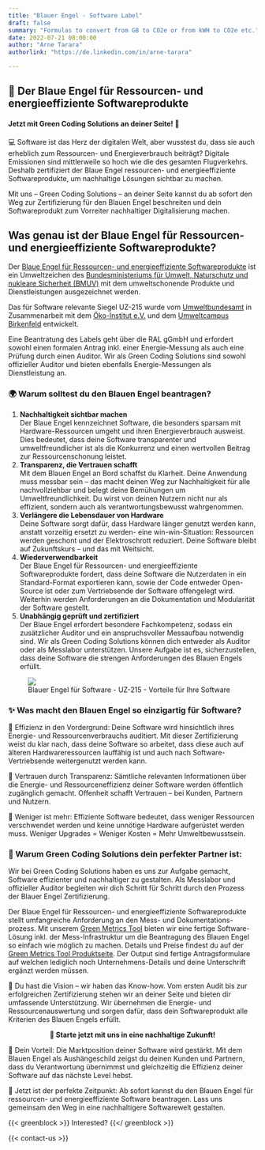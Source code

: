 ```yaml
---
title: "Blauer Engel - Software Label"
draft: false
summary: "Formulas to convert from GB to CO2e or from kWH to CO2e etc."
date: 2022-07-21 08:00:00
author: "Arne Tarara"
authorlink: "https://de.linkedin.com/in/arne-tarara"

---
```



## 🚀 Der Blaue Engel für Ressourcen- und energieeffiziente Softwareprodukte
#### Jetzt mit Green Coding Solutions an deiner Seite! 🌱

💻 Software ist das Herz der digitalen Welt, aber wusstest du, dass sie auch erheblich zum Ressourcen- und Energieverbrauch beiträgt? 
Digitale Emissionen sind mittlerweile so hoch wie die des gesamten Flugverkehrs. Deshalb zertifiziert der Blaue Engel ressourcen- und energieeffiziente Softwareprodukte, um nachhaltige Lösungen sichtbar zu machen. 

Mit uns – Green Coding Solutions – an deiner Seite kannst du ab sofort den Weg zur Zertifizierung für den Blauen Engel beschreiten und dein Softwareprodukt zum Vorreiter nachhaltiger Digitalisierung machen.

## Was genau ist der Blaue Engel für Ressourcen- und energieeffiziente Softwareprodukte?

Der [Blaue Engel für Ressourcen- und energieeffiziente Softwareprodukte](https://www.blauer-engel.de/uz215) ist ein Umweltzeichen des [Bundesministeriums für Umwelt, Naturschutz und nukleare Sicherheit (BMUV)](https://www.bmuv.de/) mit dem umweltschonende Produkte und Dienstleistungen ausgezeichnet werden.

Das für Software relevante Siegel UZ-215 wurde vom [Umweltbundesamt](https://www.umweltbundesamt.de) in Zusammenarbeit mit dem [Öko-Institut e.V.](https://www.oeko.de) und dem [Umweltcampus Birkenfeld](https://www.umwelt-campus.de/) entwickelt.

Eine Beantratung des Labels geht über die RAL gGmbH und erfordert sowohl einen formalen Antrag inkl. einer Energie-Messung als auch eine Prüfung durch einen Auditor. Wir als Green Coding Solutions sind sowohl offizieller Auditor und bieten ebenfalls Energie-Messungen als Dienstleistung an.

### 🌍 Warum solltest du den Blauen Engel beantragen?
1. **Nachhaltigkeit sichtbar machen**\
Der Blaue Engel kennzeichnet Software, die besonders sparsam mit Hardware-Ressourcen umgeht und ihren Energieverbrauch ausweist. Dies bedeutet, dass deine Software transparenter und umweltfreundlicher ist als die Konkurrenz und einen wertvollen Beitrag zur Ressourcenschonung leistet.
2. **Transparenz, die Vertrauen schafft**\
Mit dem Blauen Engel an Bord schaffst du Klarheit. Deine Anwendung muss messbar sein – das macht deinen Weg zur Nachhaltigkeit für alle nachvollziehbar und belegt deine Bemühungen um Umweltfreundlichkeit. Du wirst von deinen Nutzern nicht nur als effizient, sondern auch als verantwortungsbewusst wahrgenommen.
3. **Verlängere die Lebensdauer von Hardware**\
Deine Software sorgt dafür, dass Hardware länger genutzt werden kann, anstatt vorzeitig ersetzt zu werden- eine win-win-Situation: Ressourcen werden geschont und der Elektroschrott reduziert. Deine Software bleibt auf Zukunftskurs – und das mit Weitsicht.
4. **Wiederverwendbarkeit**\
Der Blaue Engel für Ressourcen- und energieeffiziente Softwareprodukte fordert, dass deine Software die Nutzerdaten in ein Standard-Format exportieren kann, sowie der Code entweder Open-Source ist oder zum Vertriebsende der Software offengelegt wird. Weiterhin werden Anforderungen an die Dokumentation und Modularität der Software gestellt. 
5. **Unabhängig geprüft und zertifiziert**\
Der Blaue Engel erfordert besondere Fachkompetenz, sodass ein zusätzlicher Auditor und ein anspruchsvoller Messaufbau notwendig sind. Wir als Green Coding Solutions können dich entweder als Auditor oder als Messlabor unterstützen. Unsere Aufgabe ist es, sicherzustellen, dass deine Software die strengen Anforderungen des Blauen Engels erfüllt.


<figure>
  <img class="ui massive middle rounded bordered image" src="/img/blue-angel/blue-angel-advantages.webp" style="margin: auto">
  <figcaption>Blauer Engel für Software - UZ-215 - Vorteile für Ihre Software</figcaption>
</figure>

### ✨ Was macht den Blauen Engel so einzigartig für Software?
🔵 Effizienz in den Vordergrund: Deine Software wird hinsichtlich ihres Energie- und Ressourcenverbrauchs auditiert. Mit dieser Zertifizierung weist du klar nach, dass deine Software so arbeitet, dass diese auch auf älteren Hardwareressourcen lauffähig ist und auch nach Software-Vertriebsende weitergenutzt werden kann.

🔵 Vertrauen durch Transparenz: Sämtliche relevanten Informationen über die Energie- und Ressourceneffizienz deiner Software werden öffentlich zugänglich gemacht. Offenheit schafft Vertrauen – bei Kunden, Partnern und Nutzern.

🔵 Weniger ist mehr: Effiziente Software bedeutet, dass weniger Ressourcen verschwendet werden und keine unnötige Hardware aufgerüstet werden muss. Weniger Upgrades = Weniger Kosten = Mehr Umweltbewusstsein.

### 🚀 Warum Green Coding Solutions dein perfekter Partner ist:
Wir bei Green Coding Solutions haben es uns zur Aufgabe gemacht, Software effizienter und nachhaltiger zu gestalten. Als Messlabor und offizieller Auditor begleiten wir dich Schritt für Schritt durch den Prozess der Blauer Engel Zertifizierung.

Der Blaue Engel für Ressourcen- und energieeffiziente Softwareprodukte stellt umfangreiche Anforderung an den Mess- und Dokumentations-prozess. Mit unserem [Green Metrics Tool](/projects/green-metrics-tool) bieten wir eine fertige Software-Lösung inkl. der Mess-Infrastruktur um die Beantragung des Blauen Engel so einfach wie möglich zu machen. Details und Preise findest du auf der [Green Metrics Tool Produktseite](/projects/green-metrics-tool). Der Output sind fertige Antragsformulare auf welchen lediglich noch Unternehmens-Details und deine Unterschrift ergänzt werden müssen.

💬 Du hast die Vision – wir haben das Know-how. Vom ersten Audit bis zur erfolgreichen Zertifizierung stehen wir an deiner Seite und bieten dir umfassende Unterstützung. Wir übernehmen die Energie- und Ressourcenauswertung und sorgen dafür, dass dein Softwareprodukt alle Kriterien des Blauen Engels erfüllt.

<b><center>🎯 Starte jetzt mit uns in eine nachhaltige Zukunft!</center></b>


🔧 Dein Vorteil: Die Marktposition deiner Software wird gestärkt. Mit dem Blauen Engel als Aushängeschild zeigst du deinen Kunden und Partnern, dass du Verantwortung übernimmst und gleichzeitig die Effizienz deiner Software auf das nächste Level hebst.

  📅 Jetzt ist der perfekte Zeitpunkt: Ab sofort kannst du den Blauen Engel für ressourcen- und energieeffiziente Software beantragen. Lass uns gemeinsam den Weg in eine nachhaltigere Softwarewelt gestalten.  


{{< greenblock >}}
Interested?
{{</ greenblock >}}

{{< contact-us >}}
